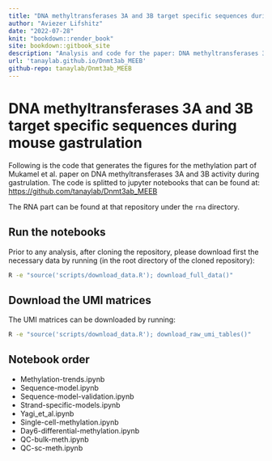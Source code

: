 ```yaml
--- 
title: "DNA methyltransferases 3A and 3B target specific sequences during mouse gastrulation"
author: "Aviezer Lifshitz"
date: "2022-07-28"
knit: "bookdown::render_book"
site: bookdown::gitbook_site
description: "Analysis and code for the paper: DNA methyltransferases 3A and 3B target specific sequences during mouse gastrulation"
url: 'tanaylab.github.io/Dnmt3ab_MEEB'
github-repo: tanaylab/Dnmt3ab_MEEB
---
```


# DNA methyltransferases 3A and 3B target specific sequences during mouse gastrulation

Following is the code that generates the figures for the methylation part of Mukamel et al. paper on DNA methyltransferases 3A and 3B activity during gastrulation. The code is splitted to jupyter notebooks that can be found at: https://github.com/tanaylab/Dnmt3ab_MEEB

The RNA part can be found at that repository under the `rna` directory.

## Run the notebooks

Prior to any analysis, after cloning the repository, please download first the necessary data by running (in the root directory of the cloned repository):


```bash
R -e "source('scripts/download_data.R'); download_full_data()"
```

## Download the UMI matrices 

The UMI matrices can be downloaded by running: 

```bash
R -e "source('scripts/download_data.R'); download_raw_umi_tables()"
```

## Notebook order

- Methylation-trends.ipynb
- Sequence-model.ipynb
- Sequence-model-validation.ipynb
- Strand-specific-models.ipynb
- Yagi_et_al.ipynb
- Single-cell-methylation.ipynb
- Day6-differential-methylation.ipynb
- QC-bulk-meth.ipynb
- QC-sc-meth.ipynb
